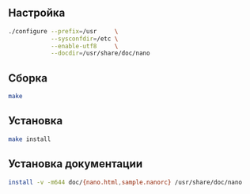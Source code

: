 <package-info :package="package" showsbu2></package-info>

<script>
		new Vue({
		el: '#main',
		data: { package: {} },
		mounted: function () {
				this.getPackage('nano');
		},
		methods: {
			getPackage: function(name) {
					getPackage(name)
					.then(response => this.package = response);
			},
		}
  })
</script>

## Настройка

```bash
./configure --prefix=/usr     \
            --sysconfdir=/etc \
            --enable-utf8     \
            --docdir=/usr/share/doc/nano
```

## Сборка

```bash
make
```

## Установка

```bash
make install
```

## Установка документации

```bash
install -v -m644 doc/{nano.html,sample.nanorc} /usr/share/doc/nano
```
